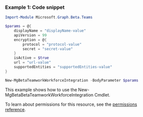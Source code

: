 ### Example 1: Code snippet

```powershellImport-Module Microsoft.Graph.Beta.Teams

$params = @{
	displayName = "displayName-value"
	apiVersion = 99
	encryption = @{
		protocol = "protocol-value"
		secret = "secret-value"
	}
	isActive = $true
	url = "url-value"
	supportedEntities = "supportedEntities-value"
}

New-MgBetaTeamworkWorkforceIntegration -BodyParameter $params
```
This example shows how to use the New-MgBetaBetaTeamworkWorkforceIntegration Cmdlet.
To learn about permissions for this resource, see the [permissions reference](/graph/permissions-reference).

